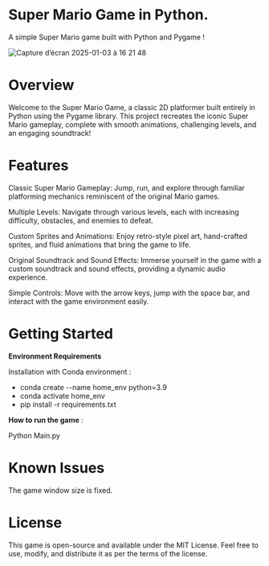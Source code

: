 # Super Mario Game in Python.
A simple Super Mario game built with Python and Pygame !

![Capture d’écran 2025-01-03 à 16 21 48](https://github.com/user-attachments/assets/0922249e-c792-4bfe-9f64-ffab13b89765)


# Overview

Welcome to the Super Mario Game, a classic 2D platformer built entirely in Python using the Pygame library. This project recreates the iconic Super Mario gameplay, complete with smooth animations, challenging levels, and an engaging soundtrack!


# Features

Classic Super Mario Gameplay: Jump, run, and explore through familiar platforming mechanics reminiscent of the original Mario games.

Multiple Levels: Navigate through various levels, each with increasing difficulty, obstacles, and enemies to defeat.

Custom Sprites and Animations: Enjoy retro-style pixel art, hand-crafted sprites, and fluid animations that bring the game to life.

Original Soundtrack and Sound Effects: Immerse yourself in the game with a custom soundtrack and sound effects, providing a dynamic audio experience.

Simple Controls: Move with the arrow keys, jump with the space bar, and interact with the game environment easily.

# Getting Started 

**Environment Requirements**

Installation with Conda environment : 

 - conda create --name home_env python=3.9
 - conda activate home_env
 - pip install -r requirements.txt

**How to run the game** : 

Python Main.py 


# Known Issues

The game window size is fixed.

# License

This game is open-source and available under the MIT License. Feel free to use, modify, and distribute it as per the terms of the license.




